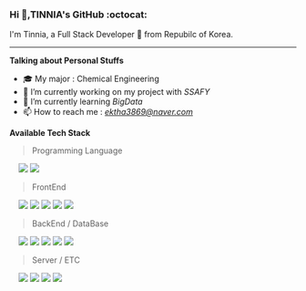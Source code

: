 ### Hi 👋,TINNIA's GitHub :octocat:

I'm Tinnia, a Full Stack Developer 🚀 from Repubilc of Korea.

***

**Talking about Personal Stuffs**

- :mortar_board: My major : Chemical Engineering
- :office: I’m currently working on my project with *SSAFY*
- 🌱 I’m currently learning *BigData*
- 📫 How to reach me : *ektha3869@naver.com*



**Available Tech Stack**  

> Programming Language

&nbsp;&nbsp;&nbsp; <img src="https://img.icons8.com/color/30/000000/python.png"/> <img src="https://img.icons8.com/color/30/000000/java-coffee-cup-logo.png"/>

> FrontEnd

&nbsp;&nbsp;&nbsp; <img src="https://img.icons8.com/color/30/000000/html-5.png"/> <img src="https://img.icons8.com/color/30/000000/css3.png"/> <img src="https://img.icons8.com/color/30/000000/javascript-logo-1.png"/> <img src="https://img.icons8.com/color/30/000000/bootstrap.png"/> <img src="https://img.icons8.com/color/30/vue-js.png"/>


> BackEnd / DataBase

&nbsp;&nbsp;&nbsp; <img src="https://img.icons8.com/material/30/000000/django.png"/> <img src="https://img.icons8.com/color/30/000000/spring-logo.png"/> <img src="https://img.icons8.com/material/30/000000/json.png"/> <img src="https://img.icons8.com/color/30/000000/docker.png"/> <img src="https://img.icons8.com/color/30/000000/db-2.png"/>


> Server / ETC

&nbsp;&nbsp;&nbsp; <img src="https://img.icons8.com/color/30/000000/amazon-web-services.png"/> <img src="https://img.icons8.com/color/30/000000/nodejs.png"/> <img src="https://img.icons8.com/color/30/000000/git.png"/> <img src="https://img.icons8.com/color/30/000000/jira.png"/>


